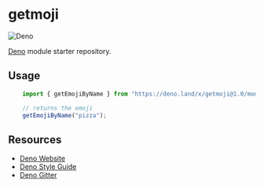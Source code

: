 # getmoji

![Deno](https://github.com/js-pugilist/getmoji/workflows/Deno/badge.svg?branch=master)

[Deno](https://deno.land) module starter repository.

## Usage

```typescript
    import { getEmojiByName } from "https://deno.land/x/getmoji@1.0/mod.ts";

    // returns the emoji 
    getEmojiByName("pizza");
```


## Resources

- [Deno Website](https://deno.land)
- [Deno Style Guide](https://deno.land/std/style_guide.md)
- [Deno Gitter](https://gitter.im/denolife/Lobby)